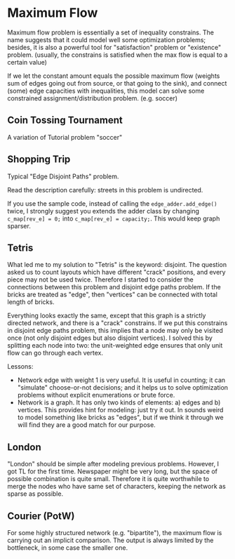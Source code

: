 # Maximum Flow



Maximum flow problem is essentially a set of inequality constrains. The name suggests that it could model well some optimization problems; besides, it is also a powerful tool for "satisfaction" problem or "existence" problem. (usually, the constrains is satisfied when the max flow is equal to a certain value)



If we let the constant amount equals the possible maximum flow (weights sum of edges going out from source, or that going to the sink), and connect (some) edge capacities with inequalities, this model can solve some constrained assignment/distribution problem. (e.g. soccer)



## Coin Tossing Tournament

A variation of Tutorial problem "soccer"



## Shopping Trip

Typical "Edge Disjoint Paths" problem.

Read the description carefully: streets in this problem is undirected.

If you use the sample code, instead of calling the `edge_adder.add_edge()` twice, I strongly suggest you extends the adder class by changing `c_map[rev_e] = 0;` into `c_map[rev_e] = capacity;`. This would keep graph sparser.



## Tetris

What led me to my solution to "Tetris" is the keyword: disjoint. The question asked us to count layouts which have different "crack" positions, and every piece may not be used twice. Therefore I started to consider the connections between this problem and disjoint edge paths problem. If the bricks are treated as "edge", then "vertices" can be connected with total length of bricks.

Everything looks exactly the same, except that this graph is a strictly directed network, and there is a "crack" constrains. If we put this constrains in disjoint edge paths problem, this implies that a node may only be visited once (not only disjoint edges but also disjoint vertices). I solved this by splitting each node into two: the unit-weighted edge ensures that only unit flow can go through each vertex.



Lessons:

- Network edge with weight 1 is very useful. It is useful in counting; it can "simulate" choose-or-not decisions; and it helps us to solve optimization problems without explicit enumerations or brute force.
- Network is a graph. It has only two kinds of elements: a) edges and b) vertices. This provides hint for modeling: just try it out. In sounds weird to model something like bricks as "edges", but if we think it through we will find they are a good match for our purpose.



## London

"London" should be simple after modeling previous problems. However, I got TL for the first time. Newspaper might be very long, but the space of possible combination is quite small. Therefore it is quite worthwhile to merge the nodes who have same set of characters, keeping the network as sparse as possible.



## Courier (PotW)

For some highly structured network (e.g. "bipartite"), the maximum flow is carrying out an implicit comparison. The output is always limited by the bottleneck, in some case the smaller one.